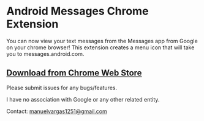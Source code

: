 # Android Messages Chrome Extension

You can now view your text messages from the Messages app from Google on your chrome browser! This extension creates a menu icon that will take you to messages.android.com. 

## [Download from Chrome Web Store](https://chrome.google.com/webstore/detail/jfdljcfpodnifhgicdjefibjionmfmcg/publish-accepted?authuser=0&hl=en-US)

Please submit issues for any bugs/features.

I have no association with Google or any other related entity. 

Contact: manuelvargas1251@gmail.com